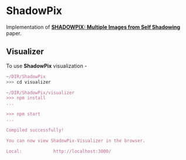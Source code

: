 # ShadowPix

Implementation of **[SHADOWPIX: Multiple Images from Self Shadowing](https://www.cs.tau.ac.il/~amberman/shadowpixPaper.pdf)** paper.

## Visualizer 
To use **ShadowPix** visualization -
```js
~/DIR/ShadowPix
>>> cd visualizer

~/DIR/ShadowPix/visualizer
>>> npm install
...

>>> npm start
...

Compiled successfully!

You can now view ShadowPix-Visualizer in the browser.

Local:            http://localhost:3000/

``` 
